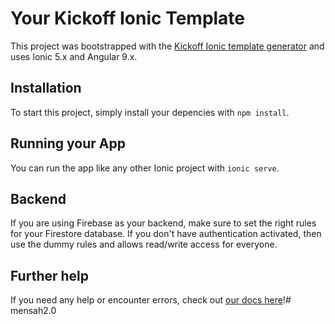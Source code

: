 # Your Kickoff Ionic Template

This project was bootstrapped with the [Kickoff Ionic template generator](https://kickoffionic.com) and uses Ionic 5.x and Angular 9.x.

## Installation

To start this project, simply install your depencies with `npm install`.

## Running your App

You can run the app like any other Ionic project with `ionic serve`.

## Backend

If you are using Firebase as your backend, make sure to set the right rules for your Firestore database.
If you don't have authentication activated, then use the dummy rules and allows read/write access for everyone.

## Further help

If you need any help or encounter errors, check out [our docs here](https://kickoffionic.com/docs)!#   m e n s a h 2 . 0  
 